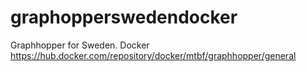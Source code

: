 # graphopperswedendocker
Graphhopper for Sweden. Docker
https://hub.docker.com/repository/docker/mtbf/graphhopper/general
